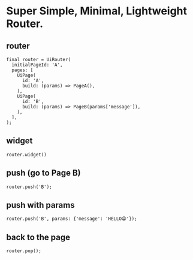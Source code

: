 # Super Simple, Minimal, Lightweight Router.

## router

```
final router = UiRouter(
  initialPageId: 'A',
  pages: [
    UiPage(
      id: 'A',
      build: (params) => PageA(),
    ),
    UiPage(
      id: 'B',
      build: (params) => PageB(params['message']),
    ),
  ],
);
```

## widget

```
router.widget()
```

## push (go to Page B)

```
router.push('B');
```

## push with params

```
router.push('B', params: {'message': 'HELLO😁'});
```

## back to the page

```
router.pop();
```
